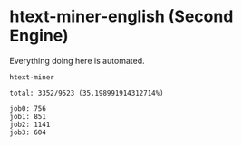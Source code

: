 # htext-miner-english (Second Engine)

Everything doing here is automated.

```
htext-miner

total: 3352/9523 (35.198991914312714%)

job0: 756
job1: 851
job2: 1141
job3: 604
```